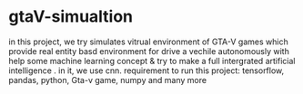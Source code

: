 # gtaV-simualtion

 in this project, we try simulates vitrual environment of GTA-V games which provide real entity basd environment for
 drive a vechile autonomously with help some machine learning concept & try to make a full intergrated artificial 
 intelligence .
 in it, we use cnn.
requirement to run this project:
tensorflow,
pandas,
python,
Gta-v game,
numpy and many more

